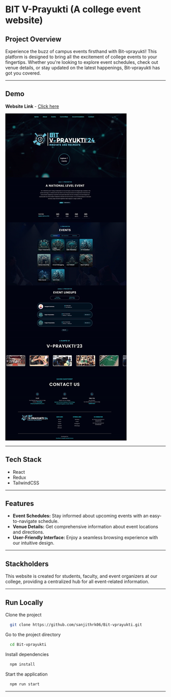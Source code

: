 
# BIT V-Prayukti (A college event website)

## Project Overview
Experience the buzz of campus events firsthand with Bit-vprayukti! This platform is designed to bring all the excitement of college events to your fingertips. Whether you're looking to explore event schedules, check out venue details, or stay updated on the latest happenings, Bit-vprayukti has got you covered.

---
## Demo

**Website Link** - [Click here](https://bitvprayukti.in/)

<img src='./public/demo.jpg' alt='Applicaiton Demo'>

---
## Tech Stack

- React
- Redux
- TailwindCSS

---
## Features

- **Event Schedules:** Stay informed about upcoming events with an easy-to-navigate schedule.
- **Venue Details:** Get comprehensive information about event locations and directions.
- **User-Friendly Interface:** Enjoy a seamless browsing experience with our intuitive design.

---
## Stackholders

This website is created for students, faculty, and event organizers at our college, providing a centralized hub for all event-related information.

---
## Run Locally

Clone the project

```bash
  git clone https://github.com/sanjithrk06/Bit-vprayukti.git
```

Go to the project directory

```bash
  cd Bit-vprayukti
```

Install dependencies

```bash
  npm install
```

Start the application

```bash
  npm run start
```

---
